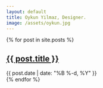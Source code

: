 ```yaml
---
layout: default
title: Oykun Yilmaz, Designer.
image: /assets/oykun.jpg
---
```

<div class="col-12">
	{% for post in site.posts %}
		<div class="row">
			<article>
				<h1 class="slim"><a href="{{ post.url }}" title="Read more">{{ post.title }}</a></h1>
				<time datetime="{{ post.date | date: '%B %-d, %Y' }}" class="text-grey text-small">{{ post.date | date: "%B %-d, %Y" }}</time>
			</article>
		</div>
	{% endfor %}
</div>